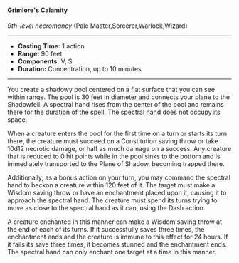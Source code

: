 #### Grimlore's Calamity
*9th-level necromancy* (Pale Master,Sorcerer,Warlock,Wizard)
___
- **Casting Time:** 1 action
- **Range:** 90 feet
- **Components:** V, S
- **Duration:** Concentration, up to 10 minutes
---
You create a shadowy pool centered on a flat surface that you can see within range. The pool is 30 feet in diameter and connects your plane to the Shadowfell. A spectral hand rises from the center of the pool and remains there for the duration of the spell. The spectral hand does not occupy its space.

When a creature enters the pool for the first time on a turn or starts its turn there, the creature must succeed on a Constitution saving throw or take 10d12 necrotic damage, or half as much damage on a success. Any creature that is reduced to 0 hit points while in the pool sinks to the bottom and is immediately transported to the Plane of Shadow, becoming trapped there.

Additionally, as a bonus action on your turn, you may command the spectral hand to beckon a creature within 120 feet of it. The target must make a Wisdom saving throw or have an enchantment placed upon it, causing it to approach the spectral hand. The creature must spend its turns trying to move as close to the spectral hand as it can, using the Dash action.

A creature enchanted in this manner can make a Wisdom saving throw at the end of each of its turns. If it successfully saves three times, the enchantment ends and the creature is immune to this effect for 24 hours. If it fails its save three times, it becomes stunned and the enchantment ends. The spectral hand can only enchant one target at a time in this manner.
